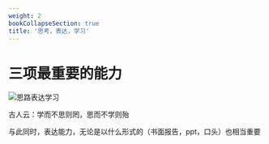 ```yaml
---
weight: 2
bookCollapseSection: true
title: '思考，表达，学习'
---
```


# 三项最重要的能力

![思路表达学习](/blog/images/think-speak-learn.png)

古人云：学而不思则罔，思而不学则殆

与此同时，表达能力，无论是以什么形式的（书面报告，ppt，口头）也相当重要

